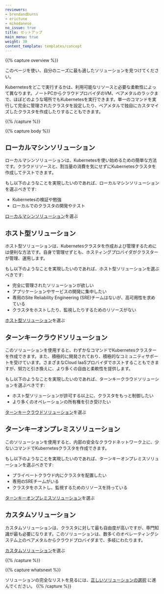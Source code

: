 ```yaml
---
reviewers:
- brendandburns
- erictune
- mikedanese
no_issue: true
title: セットアップ
main_menu: true
weight: 30
content_template: templates/concept
---
```


{{% capture overview %}}

このページを使い、自分のニーズに最も適したソリューションを見つけてください。

Kubernetesをどこで実行するかは、利用可能なリソースと必要な柔軟性によって異なります。ノートPCからクラウドプロバイダのVM、ベアメタルのラックまで、ほぼどのような場所でもKubernetesを実行できます。単一のコマンドを実行して完全に管理されたクラスタを設定したり、ベアメタルで独自にカスタマイズしたクラスタを作成したりすることもできます。

{{% /capture %}}

{{% capture body %}}

## ローカルマシンソリューション

ローカルマシンソリューションは、Kubernetesを使い始めるための簡単な方法です。クラウドリソースと、割当量の消費を気にせずにKubernetesクラスタを作成してテストできます。

もし以下のようなことを実現したいのであれば、ローカルマシンソリューションを選ぶべきです:

* Kubernetesの検証や勉強
* ローカルでのクラスタの開発やテスト

[ローカルマシンソリューション](/docs/setup/pick-right-solution/#local-machine-solutions)を選ぶ

## ホスト型ソリューション

ホスト型ソリューションは、Kubernetesクラスタを作成および管理するためには便利な方法です。自身で管理せずとも、ホスティングプロバイダがクラスターが管理、運用します。

もし以下のようなことを実現したいのであれば、ホスト型ソリューションを選ぶべきです:

* 完全に管理されたソリューションが欲しい
* アプリケーションやサービスの開発に集中したい
* 専用のSite Reliability Engineering (SRE)チームはないが、高可用性を求めている
* クラスタをホストしたり、監視したりするためのリソースがない

[ホスト型ソリューション](/docs/setup/pick-right-solution/#hosted-solutions)を選ぶ

## ターンキークラウドソリューション

このソリューションを使用すると、わずかなコマンドでKubernetesクラスターを作成できます。また、積極的に開発されており、積極的なコミュニティサポートを受けています。さまざまなCloud IaaSプロバイダでホストすることもできますが、努力と引き換えに、より多くの自由と柔軟性を提供します。

もし以下のようなことを実現したいのであれば、ターンキークラウドソリューションを選ぶべきです:

* ホスト型ソリューションが許可する以上に、クラスタをもっと制御したい
* より多くのオペレーションの所有権を引き受けたい

[ターンキークラウドソリューション](/docs/setup/pick-right-solution/#turnkey-cloud-solutions)を選ぶ

## ターンキーオンプレミスソリューション

このソリューションを使用すると、内部の安全なクラウドネットワーク上に、少ないコマンドでKubernetesクラスタを作成できます。

もし以下のようなことを実現したいのであれば、ターンキーオンプレミスソリューションを選ぶべきです:

* プライベートクラウド内にクラスタを配置したい
* 専用のSREチームがいる
* クラスタをホストし、監視するためのリソースを持っている

[ターンキーオンプレミスソリューション](/docs/setup/pick-right-solution/#on-premises-turnkey-cloud-solutions)を選ぶ

## カスタムソリューション

カスタムソリューションは、クラスタに対して最も自由度が高いですが、専門知識が最も必要になります。このソリューションは、数多くのオペレーティングシステム上のベアメタルからクラウドプロバイダまで、多岐にわたります。

[カスタムソリューション](/docs/setup/pick-right-solution/#custom-solutions)を選ぶ

{{% /capture %}}

{{% capture whatsnext %}}

ソリューションの完全なリストを見るには、[正しいソリューションの選択](/docs/setup/pick-right-solution/) に進んでください。
{{% /capture %}}
